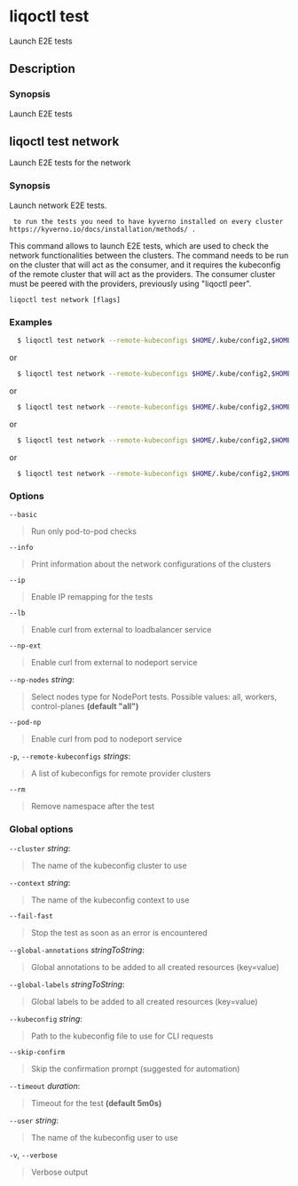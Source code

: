 # liqoctl test

Launch E2E tests

## Description

### Synopsis

Launch E2E tests


## liqoctl test network

Launch E2E tests for the network

### Synopsis

Launch network E2E tests.

```{warning}
 to run the tests you need to have kyverno installed on every cluster https://kyverno.io/docs/installation/methods/ .
```
This command allows to launch E2E tests, which are used to check the network functionalities between the clusters.
The command needs to be run on the cluster that will act as the consumer,
and it requires the kubeconfig of the remote cluster that will act as the providers.
The consumer cluster must be peered with the providers, previously using "liqoctl peer".




```
liqoctl test network [flags]
```

### Examples


```bash
  $ liqoctl test network --remote-kubeconfigs $HOME/.kube/config2,$HOME/.kube/config3
```

or

```bash
  $ liqoctl test network --remote-kubeconfigs $HOME/.kube/config2,$HOME/.kube/config3 --basic
```

or

```bash
  $ liqoctl test network --remote-kubeconfigs $HOME/.kube/config2,$HOME/.kube/config3 --np-nodes all --np-ext --pod-np
```

or

```bash
  $ liqoctl test network --remote-kubeconfigs $HOME/.kube/config2,$HOME/.kube/config3 --ip
```

or

```bash
  $ liqoctl test network --remote-kubeconfigs $HOME/.kube/config2,$HOME/.kube/config3 --lb
```





### Options
`--basic`

>Run only pod-to-pod checks

`--info`

>Print information about the network configurations of the clusters

`--ip`

>Enable IP remapping for the tests

`--lb`

>Enable curl from external to loadbalancer service

`--np-ext`

>Enable curl from external to nodeport service

`--np-nodes` _string_:

>Select nodes type for NodePort tests. Possible values: all, workers, control-planes **(default "all")**

`--pod-np`

>Enable curl from pod to nodeport service

`-p`, `--remote-kubeconfigs` _strings_:

>A list of kubeconfigs for remote provider clusters

`--rm`

>Remove namespace after the test


### Global options

`--cluster` _string_:

>The name of the kubeconfig cluster to use

`--context` _string_:

>The name of the kubeconfig context to use

`--fail-fast`

>Stop the test as soon as an error is encountered

`--global-annotations` _stringToString_:

>Global annotations to be added to all created resources (key=value)

`--global-labels` _stringToString_:

>Global labels to be added to all created resources (key=value)

`--kubeconfig` _string_:

>Path to the kubeconfig file to use for CLI requests

`--skip-confirm`

>Skip the confirmation prompt (suggested for automation)

`--timeout` _duration_:

>Timeout for the test **(default 5m0s)**

`--user` _string_:

>The name of the kubeconfig user to use

`-v`, `--verbose`

>Verbose output

